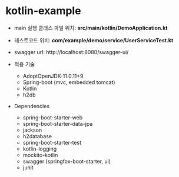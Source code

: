 # kotlin-example

* main 실행 클래스 파일 위치: **src/main/kotlin/DemoApplication.kt**
* 테스트코드 위치: **com/example/demo/service/UserServiceTest.kt**
* swagger url: http://localhost:8080/swagger-ui/


* 적용 기술
  * AdoptOpenJDK-11.0.11+9
  * Spring-boot (mvc, embedded tomcat)
  * Kotlin
  * h2db
* Dependencies
  * spring-boot-starter-web
  * spring-boot-starter-data-jpa
  * jackson
  * h2database
  * spring-boot-starter-test
  * kotlin-logging
  * mockito-kotlin
  * swagger (springfox-boot-starter, ui)
  * junit
